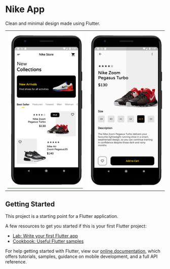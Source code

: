 # Nike App

Clean and minimal design made using Flutter.

<div style="text-align: center"><table><tr>
<td style="text-align: center">
 <img src="screen-1.png" width="610" />
 </td>
<td style="text-align: center">
 <img src="screen-2.png" width="610"/>
 </tr></table>
 </div>

## Getting Started

This project is a starting point for a Flutter application.

A few resources to get you started if this is your first Flutter project:

- [Lab: Write your first Flutter app](https://flutter.dev/docs/get-started/codelab)
- [Cookbook: Useful Flutter samples](https://flutter.dev/docs/cookbook)

For help getting started with Flutter, view our
[online documentation](https://flutter.dev/docs), which offers tutorials,
samples, guidance on mobile development, and a full API reference.

